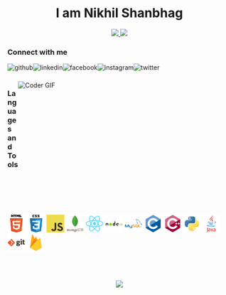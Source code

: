 <h1 align="center"> I am Nikhil Shanbhag </h1>

<p align="center">
<a href="https://github.com/Nikhil-1503">
  <img height="180em" src="https://github-readme-stats-sepia-five.vercel.app/api?username=Nikhil-1503&count_private=true&show_icons=true&include_all_commits=true&theme=algolia"/>
  <img height="180em" src="https://github-readme-stats-sepia-five.vercel.app/api/top-langs/?username=Nikhil-1503&layout=compact&langs_count=8&theme=algolia"/>
</a>
</p>

### Connect with me

[<img align = 'left' src='https://image.flaticon.com/icons/png/512/733/733609.png' alt='github' height='40'>](https://github.com/Nikhil-1503)
[<img align = 'left' src='https://image.flaticon.com/icons/png/512/174/174857.png' alt='linkedin' height='40'>](https://www.linkedin.com/in/nikhil-shanbhag-29742a187/)
[<img align = 'left' src='https://image.flaticon.com/icons/png/512/1384/1384053.png' alt='facebook' height='40'>](https://www.facebook.com/nikhil.shanbhag.988)
[<img align = 'left' src='https://image.flaticon.com/icons/png/512/2111/2111463.png' alt='instagram' height='40'>](https://www.instagram.com/nikhil.1503/) 
[<img align = 'left' src='https://image.flaticon.com/icons/png/512/733/733579.png' alt='twitter' height='40'>](https://twitter.com/Nikhil_1503)

<img src="https://miro.medium.com/max/2800/1*BU7f02LeQeELztqxa8eCmw.gif" align="right" alt="Coder GIF" width="480" height="300">

<br />
<br />

### Languages and Tools

<code><img height="40" src="https://raw.githubusercontent.com/github/explore/80688e429a7d4ef2fca1e82350fe8e3517d3494d/topics/html/html.png" alt="html"></code>
<code><img height="40" src="https://raw.githubusercontent.com/github/explore/80688e429a7d4ef2fca1e82350fe8e3517d3494d/topics/css/css.png" alt="css"></code>
<code><img height="40" src="https://raw.githubusercontent.com/github/explore/80688e429a7d4ef2fca1e82350fe8e3517d3494d/topics/javascript/javascript.png" alt="javascript"></code>
<code><img height="40" src="https://raw.githubusercontent.com/devicons/devicon/master/icons/mongodb/mongodb-original-wordmark.svg" alt="mongodb"></code>
<code><img height="40" src="https://raw.githubusercontent.com/devicons/devicon/master/icons/react/react-original.svg" alt="react"></code>
<code><img height="40" src="https://raw.githubusercontent.com/devicons/devicon/master/icons/nodejs/nodejs-original-wordmark.svg" alt="nodejs"></code>
<code><img height="40" src="https://raw.githubusercontent.com/devicons/devicon/master/icons/mysql/mysql-original-wordmark.svg" alt="mysql"></code>
<code><img height="40" src="https://raw.githubusercontent.com/devicons/devicon/master/icons/c/c-original.svg" alt="c"></code>
<code><img height="40" src="https://raw.githubusercontent.com/devicons/devicon/master/icons/cplusplus/cplusplus-original.svg" alt="cpp"></code>
<code><img height="40" src="https://raw.githubusercontent.com/devicons/devicon/master/icons/python/python-original.svg" alt="python"></code>
<code><img height="40" src="https://raw.githubusercontent.com/devicons/devicon/master/icons/java/java-original-wordmark.svg" alt="java"></code>
<code><img height="40" src="https://raw.githubusercontent.com/devicons/devicon/master/icons/git/git-original-wordmark.svg" alt="git"></code>
<code><img height="40" src="https://raw.githubusercontent.com/github/explore/80688e429a7d4ef2fca1e82350fe8e3517d3494d/topics/firebase/firebase.png" alt="firebase"></code>

<br />
<br />

<p align="center">
<a href="https://github.com/Nikhil-1503">
  <img height="180em" src="http://github-readme-streak-stats.herokuapp.com?user=Nikhil-1503&theme=algolia&hide_border=false"/>
</a>
</p>

<!--![Profile views](https://gpvc.arturio.dev/Nikhil-1503)-->
